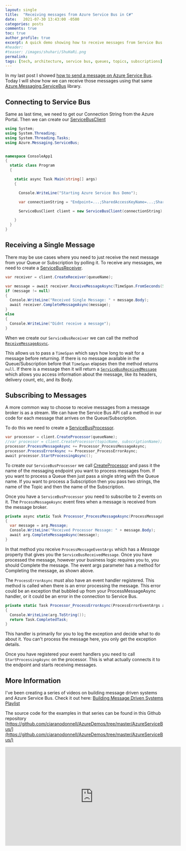 ```yaml
---
layout: single
title:  "Receiving messages from Azure Service Bus in C#"
date:   2021-07-30 13:43:00 -0500
categories: posts
comments: true
toc: true
author_profile: true
excerpt: A quick demo showing how to receive messages from Service Bus using C# and .NET
#header:
#teaser: /images/shuhari/ShuHaRi.png
permalink: 
tags: [tech, architecture, service bus, queues, topics, subscriptions]
---
```


In my last post I showed [how to send a message on Azure Service Bus](2021-06-30-sending-to-azure-servicebus.markdown).
Today I will show how we can receive those messages using that same [Azure.Messaging.ServiceBus](https://docs.microsoft.com/en-us/dotnet/api/azure.messaging.servicebus?view=azure-dotnet) library.

## Connecting to Service Bus

Same as last time, we need to get our Connection String from the Azure Portal. Then we can create our [ServiceBusClient](https://docs.microsoft.com/en-us/dotnet/api/azure.messaging.servicebus.servicebusclient?view=azure-dotnet)

``` csharp
using System;
using System.Threading;
using System.Threading.Tasks;
using Azure.Messaging.ServiceBus;


namespace ConsoleApp1
{
  static class Program
  {

    static async Task Main(string[] args)
    {

      Console.WriteLine("Starting Azure Service Bus Demo");

      var connectionString = "Endpoint=...;SharedAccessKeyName=...;SharedAccessKey=...";

      ServiceBusClient client = new ServiceBusClient(connectionString);

    }
  }
}
```

## Receiving a Single Message

There may be use cases where you need to just receive the next message from your Queue or Subscription by polling it. 
To receive any messages, we need to create a [ServiceBusReceiver](https://docs.microsoft.com/en-us/dotnet/api/azure.messaging.servicebus.servicebusreceiver?view=azure-dotnet).

``` csharp
var receiver = client.CreateReceiver(queueName);

var message = await receiver.ReceiveMessageAsync(TimeSpan.FromSeconds(5));
if (message != null)
{
  Console.WriteLine("Received Single Message: " + message.Body);
  await receiver.CompleteMessageAsync(message);
}
else
{
  Console.WriteLine("Didnt receive a message");
}
```

When we create our ```ServiceBusReceiver``` we can call the method [```ReceiveMessageAsync```](https://docs.microsoft.com/en-us/dotnet/api/azure.messaging.servicebus.servicebusreceiver.receivemessageasync?view=azure-dotnet#Azure_Messaging_ServiceBus_ServiceBusReceiver_ReceiveMessageAsync_System_Nullable_System_TimeSpan__System_Threading_CancellationToken_).

This allows us to pass a ```TimeSpan``` which says how long to wait for a message before returning.
If there is no message available in the Queue/Subscription before that ```TimeSpan``` elapses then the method returns ```null```.
If there is a message then it will return a [```ServiceBusReceivedMessage```](https://docs.microsoft.com/en-us/dotnet/api/azure.messaging.servicebus.servicebusreceivedmessage?view=azure-dotnet) which allows you access information about the message, like its headers, delivery count, etc, and its Body.

## Subscribing to Messages

A more common way to choose to receive messages from a message broker is as a stream.
We can have the Service Bus API call a method in our code for each message that arrives on the Queue/Subscription.

To do this we need to create a [ServiceBusProcessor](https://docs.microsoft.com/en-us/dotnet/api/azure.messaging.servicebus.servicebusprocessor?view=azure-dotnet).

``` csharp
var processor = client.CreateProcessor(queueName);
//var processor = client.CreateProcessor(topicName, subscriptionName);
processor.ProcessMessageAsync += Processor_ProcessMessageAsync;
processor.ProcessErrorAsync += Processor_ProcessErrorAsync;
await processor.StartProcessingAsync();
```

To create our ```ServiceBusProcesser``` we call [CreateProcessor](https://docs.microsoft.com/en-us/dotnet/api/azure.messaging.servicebus.servicebusclient.createprocessor?view=azure-dotnet) and pass it the name of the messaging endpoint you want to process messages from.
If you want to process a Queue then just pass a single string with the Queue name.
If you want to process a Subscription then you pass two strings, the name of the Topic and then the name of the Subscription.

Once you have a ```ServiceBusProcessor``` you need to subscribe to 2 events on it. 
The ```ProcessMessageAsync``` event fires when a message is received from the message broker.

``` csharp
private async static Task Processor_ProcessMessageAsync(ProcessMessageEventArgs arg)
{
  var message = arg.Message;
  Console.WriteLine("Received Processor Message: " + message.Body);
  await arg.CompleteMessageAsync(message);
}
```

In that method you receive ```ProcessMessageEventArgs``` which has a *Message* property that gives you the ```ServiceBusReceivedMessage```.
Once you have processed the message, however your business logic requires you to, you should Complete the message.
The event args parameter has a method for Completing the message, as shown above.

The ```ProcessErrorAsync``` must also have an event handler registered. 
This method is called when there is an error processing the message.
This error could be an exception that bubbled up from your ProcessMessageAsync handler, or it could be an error in the connection to Service Bus.

``` csharp
private static Task Processor_ProcessErrorAsync(ProcessErrorEventArgs arg)
{
  Console.WriteLine(arg.ToString());
  return Task.CompletedTask;
}
```

This handler is primarily for you to log the exception and decide what to do about it. 
You can't process the message here, you only get the exception details.


Once you have registered your event handlers you need to call ```StartProcessingAsync``` on the processor. This is what actually connects it to the endpoint and starts receiving messages. 

## More Information

I've been creating a series of videos on building message driven systems and Azure Service Bus. Check it out here:
[Building Message Driven Systems Playlist](https://www.youtube.com/watch?v=57Qr9tk6Uxc&list=PLj1Z4NiDbwIOkkPvM2HFbMMPb9Lr1B_Oj)

The source code for the examples in that series can be found in this Github repository [https://github.com/ciaranodonnell/AzureDemos/tree/master/AzureServiceBus/](https://github.com/ciaranodonnell/AzureDemos/tree/master/AzureServiceBus/)

<iframe width="560" height="315" src="https://www.youtube.com/embed/QgWYeqZdxO8" title="YouTube video player" frameborder="0" allow="accelerometer; autoplay; clipboard-write; encrypted-media; gyroscope; picture-in-picture" allowfullscreen></iframe>